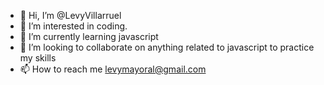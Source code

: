 - 👋 Hi, I’m @LevyVillarruel
- 👀 I’m interested in coding.
- 🌱 I’m currently learning javascript
- 💞️ I’m looking to collaborate on anything related to javascript to practice my skills
- 📫 How to reach me levymayoral@gmail.com

<!---
LevyVillarruel/LevyVillarruel is a ✨ special ✨ repository because its `README.md` (this file) appears on your GitHub profile.
You can click the Preview link to take a look at your changes.
--->
